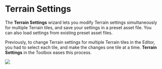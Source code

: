 # Terrain Settings

The **Terrain Settings** wizard lets you modify Terrain settings simultaneously for multiple Terrain tiles, and save your settings in a preset asset file. You can also load settings from existing preset asset files.

Previously, to change Terrain settings for multiple Terrain tiles in the Editor, you had to select each tile, and make the changes one tile at a time. **Terrain Settings** in the Toolbox eases this process.

![](images/4-20-toolbox-settings-01.png)
